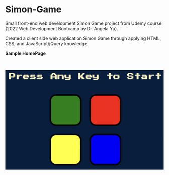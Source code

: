 # Simon-Game
 
Small front-end web development Simon Game project from Udemy course (2022 Web Development Bootcamp by Dr. Angela Yu).

Created a client side web application Simon Game through applying HTML, CSS, and JavaScript/jQuery knowledge. 

**Sample HomePage**

<br>

![Home](ReadMeImages/GameHome.png)
